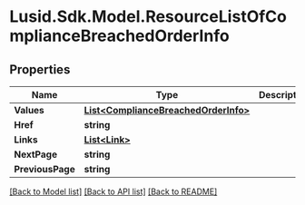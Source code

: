 # Lusid.Sdk.Model.ResourceListOfComplianceBreachedOrderInfo

## Properties

Name | Type | Description | Notes
------------ | ------------- | ------------- | -------------
**Values** | [**List&lt;ComplianceBreachedOrderInfo&gt;**](ComplianceBreachedOrderInfo.md) |  | 
**Href** | **string** |  | [optional] 
**Links** | [**List&lt;Link&gt;**](Link.md) |  | [optional] 
**NextPage** | **string** |  | [optional] 
**PreviousPage** | **string** |  | [optional] 

[[Back to Model list]](../README.md#documentation-for-models) [[Back to API list]](../README.md#documentation-for-api-endpoints) [[Back to README]](../README.md)

